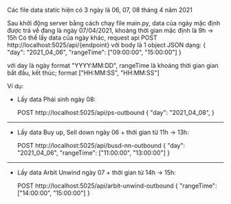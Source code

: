 Các file data static hiện có 3 ngày là 06, 07, 08 tháng 4 năm 2021

Sau khởi động server bằng cách chạy file main.py, data của ngày mặc định được trả về đang là ngày 07/04/2021,
khoảng thời gian mặc định là 9h -> 15h
Có thể lấy data của ngày khác, request api POST http://localhost:5025/api/{endpoint}
với body là 1 object JSON dạng:
{
"day": "2021_04_06",
"rangeTime": ["09:00:00", "15:00:00"]
}

với day là ngày format "YYYY:MM:DD",
rangeTime là khoảng thời gian gian bắt đầu, kết thúc; format ["HH:MM:SS", "HH:MM:SS"]

Ví dụ:

- Lấy data Phái sinh ngày 08:

  POST http://localhost:5025/api/ps-outbound
  {
  "day": "2021_04_08",
  }

---

- Lấy data Buy up, Sell down ngày 06 + thời gian từ 11h -> 13h:

  POST http://localhost:5025/api/busd-nn-outbound
  {
  "day": "2021_04_06",
  "rangeTime": ["11:00:00", "13:00:00"]
  }

---

- Lấy data Arbit Unwind ngày 07 + thời gian từ 14h -> 15h:

  POST http://localhost:5025/api/arbit-unwind-outbound
  {
  "rangeTime": ["14:00:00", "15:00:00"]
  }
